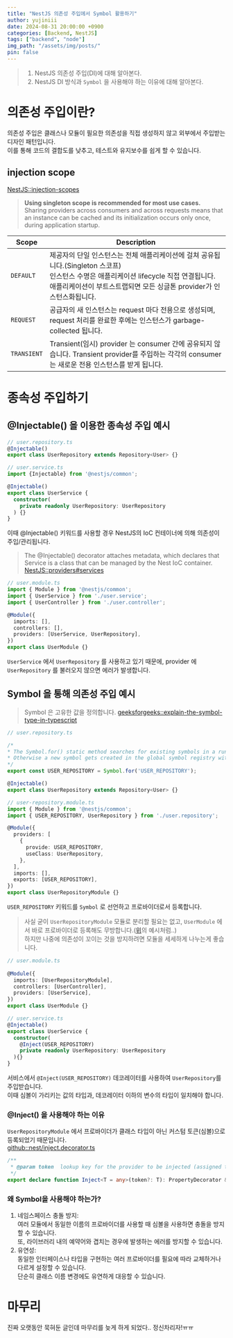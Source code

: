 ```yaml
---
title: "NestJS 의존성 주입에서 Symbol 활용하기"
author: yujiniii
date: 2024-08-31 20:00:00 +0900
categories: [Backend, NestJS]
tags: ["backend", "node"]
img_path: "/assets/img/posts/"
pin: false
---
```

> 1. NestJS 의존성 주입(DI)에 대해 알아본다.  
> 2. NestJS DI 방식과 `Symbol` 을 사용해야 하는 이유에 대해 알아본다.  
   
# 의존성 주입이란?
의존성 주입은 클래스나 모듈이 필요한 의존성을 직접 생성하지 않고 외부에서 주입받는 디자인 패턴입니다.     
이를 통해 코드의 결합도를 낮추고, 테스트와 유지보수를 쉽게 할 수 있습니다.  

## injection scope
[NestJS::injection-scopes](https://docs.nestjs.com/fundamentals/injection-scopes)  
> **Using singleton scope is recommended for most use cases.**    
> Sharing providers across consumers and across requests means that an instance can be cached and its initialization occurs only once, during application startup.

| Scope       | Description                                                                                                                               |
|-------------|-------------------------------------------------------------------------------------------------------------------------------------------|
| `DEFAULT`   | 제공자의 단일 인스턴스는 전체 애플리케이션에 걸쳐 공유됩니다.(Singleton 스코프) <br> 인스턴스 수명은 애플리케이션 lifecycle 직접 연결됩니다. <br>애플리케이션이 부트스트랩되면 모든 싱글톤 provider가 인스턴스화됩니다. |
| `REQUEST`   | 공급자의 새 인스턴스는 request 마다 전용으로 생성되며, request 처리를 완료한 후에는 인스턴스가 garbage-collected 됩니다.                                                       |
| `TRANSIENT` | Transient(임시) provider 는 consumer 간에 공유되지 않습니다. Transient provider를 주입하는 각각의 consumer는 새로운 전용 인스턴스를 받게 됩니다.                               |



# 종속성 주입하기

## **@Injectable()** 을 이용한 종속성 주입 예시

```ts
// user.repository.ts
@Injectable()
export class UserRepository extends Repository<User> {}
```

```ts
// user.service.ts
import {Injectable} from '@nestjs/common';

@Injectable()
export class UserService {
  constructor(
    private readonly UserRepository: UserRepository
  ) {}
}
```
이때 @Injectable() 키워드를 사용할 경우 NestJS의 IoC 컨테이너에 의해 의존성이 주입/관리됩니다.
> The @Injectable() decorator attaches metadata, which declares that Service is a class that can be managed by the Nest IoC container.
> [NestJS::providers#services](https://docs.nestjs.com/providers#services)  

```ts
// user.module.ts
import { Module } from '@nestjs/common';
import { UserService } from './user.service';
import { UserController } from './user.controller';

@Module({
  imports: [],
  controllers: [],
  providers: [UserService, UserRepository],
})
export class UserModule {}
```
`UserService` 에서 `UserRepository` 를 사용하고 있기 때문에, provider 에 `UserRepository` 를 불러오지 않으면 에러가 발생합니다.



  
## **Symbol** 을 통해 의존성 주입 예시
  
> Symbol 은 고유한 값을 정의합니다.
> [geeksforgeeks::explain-the-symbol-type-in-typescript](https://www.geeksforgeeks.org/explain-the-symbol-type-in-typescript/)

```ts
// user.repository.ts

/* 
* The Symbol.for() static method searches for existing symbols in a runtime-wide symbol registry with the given key and returns it if found. 
* Otherwise a new symbol gets created in the global symbol registry with this key.
*/
export const USER_REPOSITORY = Symbol.for('USER_REPOSITORY');

@Injectable()
export class UserRepository extends Repository<User> {}
```

```ts
// user-repository.module.ts   
import { Module } from '@nestjs/common';
import { USER_REPOSITORY, UserRepository } from './user.repository';

@Module({
  providers: [
    {
      provide: USER_REPOSITORY,
      useClass: UserRepository,
    },
  ],
  imports: [],
  exports: [USER_REPOSITORY],
})
export class UserRepositoryModule {}

```

`USER_REPOSITORY` 키워드를 `Symbol` 로 선언하고 프로바이더로서 등록합니다.    
> 사실 굳이 `UserRepositoryModule` 모듈로 분리할 필요는 없고, `UserModule` 에서 바로 프로바이더로 등록해도 무방합니다.([위](#injectable-을-이용한-종속성-주입-예시)의 예시처럼..)    
> 하지만 나중에 의존성이 꼬이는 것을 방지하려면 모듈을 세세하게 나누는게 좋습니다.  


```ts
// user.module.ts
    
@Module({
  imports: [UserRepositoryModule],
  controllers: [UserController],
  providers: [UserService],
})
export class UserModule {}
```

```ts
// user.service.ts
@Injectable()
export class UserService {
  constructor(
    @Inject(USER_REPOSITORY)
    private readonly UserRepository: UserRepository
  ){}
}
```

서비스에서 `@Inject(USER_REPOSITORY)` 데코레이터를 사용하여 `UserRepository`를 주입받습니다.  
이때 심볼이 가리키는 값의 타입과, 데코레이터 이하의 변수의 타입이 일치해야 합니다.  

### @Inject() 을 사용해야 하는 이유
`UserRepositoryModule` 에서 프로바이더가 클래스 타입이 아닌 커스텀 토큰(심볼)으로 등록되었기 때문입니다.    
[github::nest/inject.decorator.ts](https://github.com/nestjs/nest/blob/78408352d51098ff60782accc5b19a12e9fa40ae/packages/common/decorators/core/inject.decorator.ts#L28)  
```ts
/**
 * @param token  lookup key for the provider to be injected (assigned to the constructor parameter).
 */
export declare function Inject<T = any>(token?: T): PropertyDecorator & ParameterDecorator;
```


### 왜 Symbol을 사용해야 하는가?
1. 네임스페이스 충돌 방지:  
  여러 모듈에서 동일한 이름의 프로바이더를 사용할 때 심볼을 사용하면 충돌을 방지할 수 있습니다.  
  또, 라이브러리 내의 예약어와 겹치는 경우에 발생하는 에러를 방지할 수 있습니다. 
2. 유연성:  
  동일한 인터페이스나 타입을 구현하는 여러 프로바이더를 필요에 따라 교체하거나 다르게 설정할 수 있습니다.   
  단순히 클래스 이름 변경에도 유연하게 대응할 수 있습니다.


   
# 마무리
진짜 오랫동안 묵혀둔 글인데 마무리를 늦게 하게 되었다.. 정신차리자!ㅠㅠ

